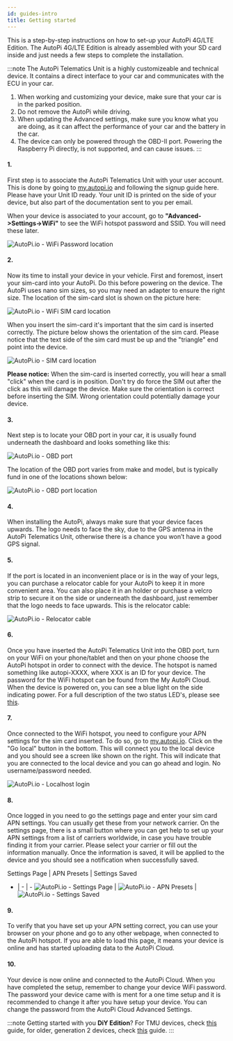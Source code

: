 ```yaml
---
id: guides-intro
title: Getting started
---
```


This is a step-by-step instructions on how to set-up your AutoPi 4G/LTE Edition. The AutoPi 4G/LTE
Edition is already assembled with your SD card inside and just needs a few steps to complete the
installation.

:::note
The AutoPi Telematics Unit is a highly customizeable and technical device. It contains a direct
interface to your car and communicates with the ECU in your car.

1. When working and customizing your device, make sure that your car is in the parked position.
2. Do not remove the AutoPi while driving.
3. When updating the Advanced settings, make sure you know what you are doing, as it can affect the
  performance of your car and the battery in the car.
4. The device can only be powered through the OBD-II port. Powering the Raspberry Pi directly, is
  not supported, and can cause issues.
:::

#### 1.

First step is to associate the AutoPi Telematics Unit with your user account. This is done by going
to [my.autopi.io](https://my.autopi.io/) and following the signup guide here. Please have your
Unit ID ready. Your unit ID is printed on the side of your device, but also part of the
documentation sent to you per email.

When your device is associated to your account, go to **"Advanced->Settings->WiFi"** to see the
WiFi hotspot password and SSID. You will need these later.

![AutoPi.io - WiFi Password location](/img/guides/getting_started/wifi_pasword_scaled.jpg)

#### 2.

Now its time to install your device in your vehicle. First and foremost, insert your sim-card into
your AutoPi. Do this before powering on the device. The AutoPi uses nano sim sizes, so you may need
an adapter to ensure the right size. The location of the sim-card slot is shown on the picture here:

![AutoPi.io - WiFi SIM card location](/img/guides/getting_started/autopi_sim_slot_scaled.png)

When you insert the sim-card it's important that the sim card is inserted correctly. The picture
below shows the orientation of the sim card. Please notice that the text side of the sim card must
be up and the "triangle" end point into the device.

![AutoPi.io - SIM card location](/img/guides/getting_started/getting_started_gen3.png)

**Please notice:** When the sim-card is inserted correctly, you will hear a small "click" when the
card is in position. Don't try do force the SIM out after the click as this will damage the device.
Make sure the orientation is correct before inserting the SIM. Wrong orientation could potentially
damage your device.

#### 3.

Next step is to locate your OBD port in your car, it is usually found underneath the dashboard and
looks something like this:

![AutoPi.io - OBD port](/img/guides/getting_started/obd_location.jpg)

The location of the OBD port varies from make and model, but is typically fund in one of the
locations shown below:

![AutoPi.io - OBD port location](/img/guides/getting_started/TMU_placement_dashboard_v1_finecut-01.jpg)

#### 4.

When installing the AutoPi, always make sure that your device faces upwards. The logo needs to face
the sky, due to the GPS antenna in the AutoPi Telematics Unit, otherwise there is a chance you
won’t have a good GPS signal.

#### 5.

If the port is located in an inconvenient place or is in the way of your legs, you can purchase a
relocator cable for your AutoPi to keep it in more convenient area. You can also place it in an
holder or purchase a velcro strip to secure it on the side or underneath the dashboard, just
remember that the logo needs to face upwards. This is the relocator cable:

![AutoPi.io - Relocator cable](/img/guides/getting_started/relocator_cable2.jpg)

#### 6.

Once you have inserted the AutoPi Telematics Unit into the OBD port, turn on your WiFi on your
phone/tablet and then on your phone choose the AutoPi hotspot in order to connect with the device.
The hotspot is named something like autopi-XXXX, where XXX is an ID for your device. The password
for the WiFi hotspot can be found from the My AutoPi Cloud. When the device is powered on, you can
see a blue light on the side indicating power. For a full description of the two status LED's,
please see [this](/core/power_management/_index.md/#status-leds).

#### 7.

Once connected to the WiFi hotspot, you need to configure your APN settings for the sim card
inserted. To do so, go to [my.autopi.io](https://my.autopi.io/). Click on the "Go local" button in
the bottom. This will connect you to the local device and you should see a screen like shown on the
right. This will indicate that you are connected to the local device and you can go ahead and login.
No username/password needed.

![AutoPi.io - Localhost login](/img/guides/getting_started/localhost.jpg)

#### 8.

Once logged in you need to go the settings page and enter your sim card APN settings. You can
usually get these from your network carrier. On the settings page, there is a small button where
you can get help to set up your APN settings from a list of carriers worldwide, in case you have
trouble finding it from your carrier. Please select your carrier or fill out the information
manually. Once the information is saved, it will be applied to the device and you should see a
notification when successfully saved.

Settings Page | APN Presets | Settings Saved
- | - | -
![AutoPi.io - Settings Page](/img/guides/getting_started/settings_page.jpg) | ![AutoPi.io - APN Presets](/img/guides/getting_started/apn_presets.jpg) | ![AutoPi.io - Settings Saved](/img/guides/getting_started/settings_saved.jpg)

#### 9.

To verify that you have set up your APN setting correct, you can use your browser on your phone
and go to any other webpage, when connected to the AutoPi hotspot. If you are able to load this
page, it means your device is online and has started uploading data to the AutoPi Cloud.

#### 10.

Your device is now online and connected to the AutoPi Cloud. When you have completed the setup,
remember to change your device WiFi password. The password your device came with is ment for a one
time setup and it is recommended to change it after you have setup your device. You can change the
password from the AutoPi Cloud Advanced Settings.

:::note
Getting started with you **DiY Edition**? For TMU devices, check [this](/hardware/generation-3/setup_your_tmu_diy_edition.md) guide,
for older, generation 2 devices, check [this](/hardware/generation-2/setup_your_gen_2_diy_edition.md) guide.
:::
